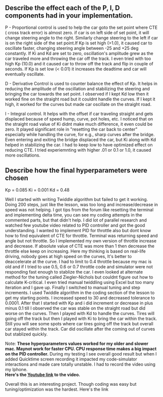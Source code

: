 <H2> Describe the effect each of the P, I, D components had in your implementation. </H2>

P - Proportional control is used to help the car goto the set point where CTE ( cross track error) is almost zero. if car is on left side of set point, it will change steering angle to the right. Similarly change steering to the left if car is on the right side of the set point.If Kp is set high (>1.0), it caused car to oscillate faster, changing steering angle between -25 and +25 deg constantly. If Ki and Kd are set to zero, oscillation's amplitude grew as the car traveled more and throwing the car off the track. I even tried with too high Kp (10.0) and it caused car to throw off the track and flip in couple of seconds. If Kp is set low (< 0.01) it increases the deadtime and car will eventually oscillate.

D - Derivative Control is used to counter balance the effect of Kp. It helps in reducing the amplitude of the oscillation 
and stabilizing the steering and bringing the car towards the set point. I observed if I kept Kd low then it worked fine on the straight road but it couldnt handle the curves. If I kept it high, it worked for the curves but made car oscillate on the straight road.

I - Integral control. It helps with the offset if car traveling straight and gets displaced because of speed hump, curve, 
pot holes, etc.  I noticed that on the straight road value of Ki didnt make much difference, it even could be zero. 
It played significant role in "resetting the car back to center" especially while handling the curve, for e.g., sharp curves after the bridge. Even entering and exiting the bridge displaced the car, but Ki along with Kd helped in stabilizing the car. I had to keep low to have optimized effect on reducing CTE. I tried experiemnting with higher .01 or 0.1 or 1.0, it caused more oscillations.

<H2>Describe how the final hyperparameters were chosen</H2>
 Kp = 0.085
 Ki = 0.001
 Kd = 0.48


Well I started with writing Twiddle algorithm but failed to get it working. Doing 200 steps, just like the lesson, was too long and increase/decrease in speed was not helping. I got tips from the forum like resetting the terminal and implementing delta time, you can see my coding attempts in the commented parts, but that didn't help. I did lot of parallel research and watched few youtube video related to PID controller and got the good understanding. I wanted to implement PID for throttle also but dont know how to find equivalent of CTE for throttle. Terminal was returning speed and angle but not throttle. So I implemented my own version of throttle increase and decrease. If absolute value of CTE was more than 1 then decrease the throttle else keep on increasing. Here my thinking is based on real-life driving, nobody goes at high speed on the curves, It's better to deaccelerate at the curve. I had to limit to 0.4 throttle because my mac is old and if I tried to use 0.5, 0.6 or 0.7 throttle code and simulator were not responding fast enough to stablize the car. I even looked at alternate method for the tuning called Ziegler-Nichols but couldnt figure out how to calculate K-critical. I even tried manual twiddling using Excel but too many iteration and I gave up. Finally I switched to manual tuning and step increments. I used Twiddle algorithm in the coding section of the lesson to get my starting points. I increased speed to 30 and decreased tolerance to 0.0001. 
After that I started with Kp and i did increment or decrease in plus minus 0.1 till I observed the car was stable on the straight road but did worse on the curves. Then I played with Kd to handle the curves. Tires will going off the track but then I played with Ki to bring the car within the track. Still you will see some spots where car tires going off the track but overall car stayed within the track. Car did oscillate after the coming out of curves but stablized quickly.  

Note: <b>These hyperparameters values worked for my older and slower mac. Maynot work for faster CPU. CPU response time makes a big impact on the PID controller.</b> During my testing I see overall good result but when I added Quicktime screen recording it impacted my code-simulator interactions and made care totally unstable. I had to record the video using my Iphone. <br>
<b>Here's the <a href="https://www.youtube.com/watch?v=e4WfsMrqu00">Youtube link</a> to the video.</b>

Overall this is an interesting project. Though coding was easy but tuning/optimization was the hardest. 
Here's the link
